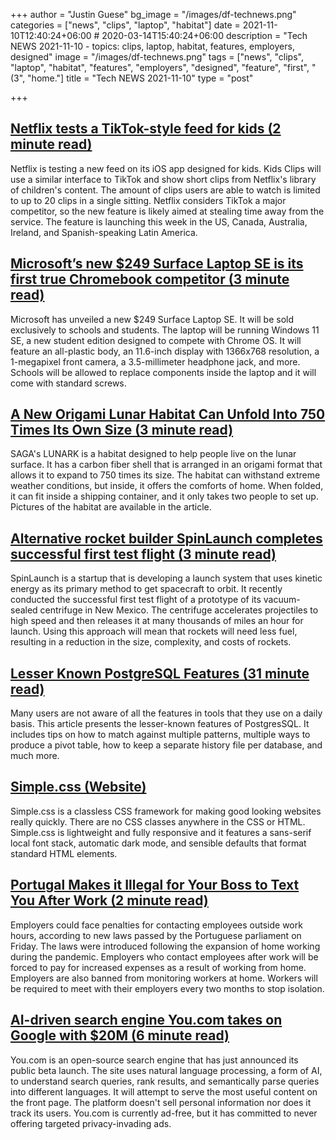 +++
author = "Justin Guese"
bg_image = "/images/df-technews.png"
categories = ["news", "clips", "laptop", "habitat"]
date = 2021-11-10T12:40:24+06:00 # 2020-03-14T15:40:24+06:00
description = "Tech NEWS 2021-11-10 - topics: clips, laptop, habitat, features, employers, designed"
image = "/images/df-technews.png"
tags = ["news", "clips", "laptop", "habitat", "features", "employers", "designed", "feature", "first", "(3", "home."]
title = "Tech NEWS 2021-11-10"
type = "post"

+++

## [Netflix tests a TikTok-style feed for kids (2 minute read)](https://www.theverge.com/2021/11/9/22771727/netflix-kids-clips-tiktok-feed-fast-laughs-ios-app)

Netflix is testing a new feed on its iOS app designed for kids. Kids Clips will use a similar interface to TikTok and show short clips from Netflix's library of children's content. The amount of clips users are able to watch is limited to up to 20 clips in a single sitting. Netflix considers TikTok a major competitor, so the new feature is likely aimed at stealing time away from the service. The feature is launching this week in the US, Canada, Australia, Ireland, and Spanish-speaking Latin America.

## [Microsoft’s new $249 Surface Laptop SE is its first true Chromebook competitor (3 minute read)](https://www.theverge.com/2021/11/9/22771778/microsoft-surface-laptop-se-features-price-release-date)

Microsoft has unveiled a new $249 Surface Laptop SE. It will be sold exclusively to schools and students. The laptop will be running Windows 11 SE, a new student edition designed to compete with Chrome OS. It will feature an all-plastic body, an 11.6-inch display with 1366x768 resolution, a 1-megapixel front camera, a 3.5-millimeter headphone jack, and more. Schools will be allowed to replace components inside the laptop and it will come with standard screws.

## [A New Origami Lunar Habitat Can Unfold Into 750 Times Its Own Size (3 minute read)](https://interestingengineering.com/a-new-origami-lunar-habitat-can-unfold-into-750-times-its-own-size?)

SAGA's LUNARK is a habitat designed to help people live on the lunar surface. It has a carbon fiber shell that is arranged in an origami format that allows it to expand to 750 times its size. The habitat can withstand extreme weather conditions, but inside, it offers the comforts of home. When folded, it can fit inside a shipping container, and it only takes two people to set up. Pictures of the habitat are available in the article.

## [Alternative rocket builder SpinLaunch completes successful first test flight (3 minute read)](https://www.cnbc.com/2021/11/09/spinlaunch-completes-first-test-flight-of-alternative-rocket.html)

SpinLaunch is a startup that is developing a launch system that uses kinetic energy as its primary method to get spacecraft to orbit. It recently conducted the successful first test flight of a prototype of its vacuum-sealed centrifuge in New Mexico. The centrifuge accelerates projectiles to high speed and then releases it at many thousands of miles an hour for launch. Using this approach will mean that rockets will need less fuel, resulting in a reduction in the size, complexity, and costs of rockets.

## [Lesser Known PostgreSQL Features (31 minute read)](https://hakibenita.com/postgresql-unknown-features)

Many users are not aware of all the features in tools that they use on a daily basis. This article presents the lesser-known features of PostgresSQL. It includes tips on how to match against multiple patterns, multiple ways to produce a pivot table, how to keep a separate history file per database, and much more.

## [Simple.css (Website)](https://simplecss.org/)

Simple.css is a classless CSS framework for making good looking websites really quickly. There are no CSS classes anywhere in the CSS or HTML. Simple.css is lightweight and fully responsive and it features a sans-serif local font stack, automatic dark mode, and sensible defaults that format standard HTML elements.

## [Portugal Makes it Illegal for Your Boss to Text You After Work (2 minute read)](https://www.vice.com/en/article/pkpdan/portugal-makes-it-illegal-for-your-boss-to-text-you-after-work)

Employers could face penalties for contacting employees outside work hours, according to new laws passed by the Portuguese parliament on Friday. The laws were introduced following the expansion of home working during the pandemic. Employers who contact employees after work will be forced to pay for increased expenses as a result of working from home. Employers are also banned from monitoring workers at home. Workers will be required to meet with their employers every two months to stop isolation.

## [AI-driven search engine You.com takes on Google with $20M (6 minute read)](https://venturebeat.com/2021/11/09/ai-driven-search-engine-you-com-takes-on-google-with-20m/)

You.com is an open-source search engine that has just announced its public beta launch. The site uses natural language processing, a form of AI, to understand search queries, rank results, and semantically parse queries into different languages. It will attempt to serve the most useful content on the front page. The platform doesn't sell personal information nor does it track its users. You.com is currently ad-free, but it has committed to never offering targeted privacy-invading ads.

